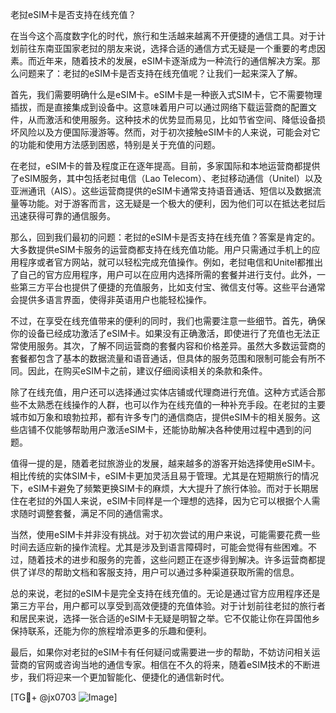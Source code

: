 老挝eSIM卡是否支持在线充值？

在当今这个高度数字化的时代，旅行和生活越来越离不开便捷的通信工具。对于计划前往东南亚国家老挝的朋友来说，选择合适的通信方式无疑是一个重要的考虑因素。而近年来，随着技术的发展，eSIM卡逐渐成为一种流行的通信解决方案。那么问题来了：老挝的eSIM卡是否支持在线充值呢？让我们一起来深入了解。

首先，我们需要明确什么是eSIM卡。eSIM卡是一种嵌入式SIM卡，它不需要物理插拔，而是直接集成到设备中。这意味着用户可以通过网络下载运营商的配置文件，从而激活和使用服务。这种技术的优势显而易见，比如节省空间、降低设备损坏风险以及方便国际漫游等。然而，对于初次接触eSIM卡的人来说，可能会对它的功能和使用方法感到困惑，特别是关于充值的问题。

在老挝，eSIM卡的普及程度正在逐年提高。目前，多家国际和本地运营商都提供了eSIM服务，其中包括老挝电信（Lao Telecom）、老挝移动通信（Unitel）以及亚洲通讯（AIS）。这些运营商提供的eSIM卡通常支持语音通话、短信以及数据流量等功能。对于游客而言，这无疑是一个极大的便利，因为他们可以在抵达老挝后迅速获得可靠的通信服务。

那么，回到我们最初的问题：老挝的eSIM卡是否支持在线充值？答案是肯定的。大多数提供eSIM卡服务的运营商都支持在线充值功能。用户只需通过手机上的应用程序或者官方网站，就可以轻松完成充值操作。例如，老挝电信和Unitel都推出了自己的官方应用程序，用户可以在应用内选择所需的套餐并进行支付。此外，一些第三方平台也提供了便捷的充值服务，比如支付宝、微信支付等。这些平台通常会提供多语言界面，使得非英语用户也能轻松操作。

不过，在享受在线充值带来的便利的同时，我们也需要注意一些细节。首先，确保你的设备已经成功激活了eSIM卡。如果没有正确激活，即使进行了充值也无法正常使用服务。其次，了解不同运营商的套餐内容和价格差异。虽然大多数运营商的套餐都包含了基本的数据流量和语音通话，但具体的服务范围和限制可能会有所不同。因此，在购买eSIM卡之前，建议仔细阅读相关的条款和条件。

除了在线充值，用户还可以选择通过实体店铺或代理商进行充值。这种方式适合那些不太熟悉在线操作的人群，也可以作为在线充值的一种补充手段。在老挝的主要城市如万象和琅勃拉邦，都有许多专门的通信商店，提供eSIM卡的相关服务。这些店铺不仅能够帮助用户激活eSIM卡，还能协助解决各种使用过程中遇到的问题。

值得一提的是，随着老挝旅游业的发展，越来越多的游客开始选择使用eSIM卡。相比传统的实体SIM卡，eSIM卡更加灵活且易于管理。尤其是在短期旅行的情况下，eSIM卡避免了频繁更换SIM卡的麻烦，大大提升了旅行体验。而对于长期居住在老挝的外国人来说，eSIM卡同样是一个理想的选择，因为它可以根据个人需求随时调整套餐，满足不同的通信需求。

当然，使用eSIM卡并非没有挑战。对于初次尝试的用户来说，可能需要花费一些时间去适应新的操作流程。尤其是涉及到语言障碍时，可能会觉得有些困难。不过，随着技术的进步和服务的完善，这些问题正在逐步得到解决。许多运营商都提供了详尽的帮助文档和客服支持，用户可以通过多种渠道获取所需的信息。

总的来说，老挝的eSIM卡是完全支持在线充值的。无论是通过官方应用程序还是第三方平台，用户都可以享受到高效便捷的充值体验。对于计划前往老挝的旅行者和居民来说，选择一张合适的eSIM卡无疑是明智之举。它不仅能让你在异国他乡保持联系，还能为你的旅程增添更多的乐趣和便利。

最后，如果你对老挝的eSIM卡有任何疑问或需要进一步的帮助，不妨访问相关运营商的官网或咨询当地的通信专家。相信在不久的将来，随着eSIM技术的不断进步，我们将迎来一个更加智能化、便捷化的通信新时代。

[TG💪+ @jx0703 ![Image](https://github.com/user-attachments/assets/dbca1d08-cadb-493c-b0ec-ad6f7a83f270)]